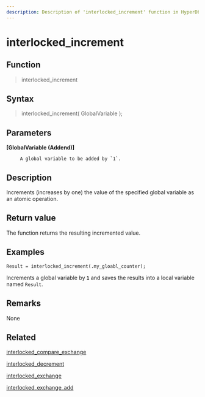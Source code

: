 ```yaml
---
description: Description of 'interlocked_increment' function in HyperDbg Scripts
---
```


# interlocked\_increment

## Function

> interlocked\_increment

## Syntax

> interlocked\_increment\( GlobalVariable \);

## Parameters

**\[GlobalVariable \(Addend\)\]**

```text
     A global variable to be added by `1`.
```

## Description

Increments \(increases by one\) the value of the specified global variable as an atomic operation.

## Return value

The function returns the resulting incremented value.

## Examples

`Result = interlocked_increment(.my_gloabl_counter);`

Increments a global variable by **`1`** and saves the results into a local variable named `Result`.

## **Remarks**

None

## Related

[interlocked\_compare\_exchange](https://docs.hyperdbg.org/commands/scripting-language/functions/interlocked/interlocked_compare_exchange)

[interlocked\_decrement](https://docs.hyperdbg.org/commands/scripting-language/functions/interlocked/interlocked_decrement)

[interlocked\_exchange](https://docs.hyperdbg.org/commands/scripting-language/functions/interlocked/interlocked_exchange)

[interlocked\_exchange\_add](https://docs.hyperdbg.org/commands/scripting-language/functions/interlocked/interlocked_exchange_add)

